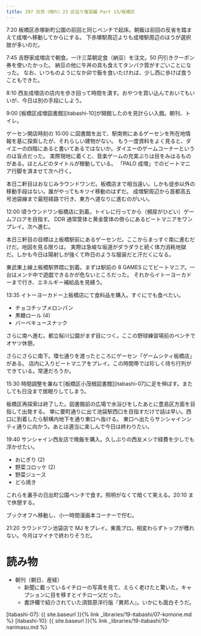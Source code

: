 ```yaml
---
title: 297 日目（晴れ）23 区巡り復習編 Part 13/板橋区
---
```


7:20 板橋区赤塚新町公園の前回と同じベンチで起床。朝飯は前回の反省を踏まえて成増へ移動してからにする。
下赤塚駅周辺よりも成増駅周辺のほうが選択肢が多いのだ。

7:45 吉野家成増店で朝食。一汁三菜朝定食（納豆）を注文。50 円引きクーポン券を使いたかった。
納豆の他に牛丼の具も食えてタンパク質がすごいことになった。
なお、いつものようになか卯で飯を食いたければ、少し西に歩けば食うこともできた。

8:10 西友成増店の店内を歩き回って時間を潰す。おやつを買い込んでおいてもいいが、今日は別の手段にしよう。

9:00 [板橋区成増図書館][itabashi-10]が開館したのを見計らい入館。朝刊、トイレ。

ゲーセン開店時刻の 10:00 に図書館を出て、駅南側にあるゲーセンを所在地情報を基に探索したが、それらしい建物がない。
もう一度資料をよく見ると、ダイエーの四階にあると書いてあるではないか。ダイエーのゲームコーナーというのは盲点だった。
実際現地に着くと、音楽ゲームの充実ぶりは目をみはるものがある。ほとんどのタイトルが稼動している。
「PALO 成増」でのビートマニア行脚を済ませて次へ行く。

本日二軒目はおなじみラウンドワンだ。板橋店まで相当遠い。しかも徒歩以外の移動手段はない。誰がやってもキツイ移動のはずだ。
成増駅周辺から首都高五号池袋線まで最短経路で行き、東方へ道なりに進むのがいい。

12:00 頃ラウンドワン板橋店に到着。トイレに行ってから（頻尿がひどい）ゲームフロアを目指す。
DDR 通常筐体と黄金筐体の傍らにあるビートマニアをワンプレイ。次へ進む。

本日三軒目の目標は上板橋駅前にあるゲーセンだ。ここからまっすぐ南に進むだけだ。地図を見る限りは。
実際は急峻な坂道がダラダラと続く体力消耗地獄だ。しかも今日は陽射しが強くて昨日のような服装だと汗だくになる。

東武東上線上板橋駅界隈に到着。まずは駅前の 8 GAMES にてビートマニア。一台はメンテ中で遊戯できるかが危ないところだった。
それからイトーヨーカドーまで行き、エネルギー補給品を見繕う。

13:35 イトーヨーカドー上板橋店にて食料品を購入。すぐにでも食べたい。
* チョコチップメロンパン
* 黒糖ロール (4)
* バーベキュースナック

さらに南へ進む。都立桜川公園がまず目につく。ここの野球練習場前のベンチでオヤツ休憩。

さらにさらに南下。環七通りを渡ったところにゲーセン「ゲームシティ板橋店」がある。
店内に入りビートマニアをプレイ。この時間帯では珍しく待ち行列ができている。常連だろうか。


15:30 時間調整を兼ねて[板橋区小茂根図書館][itabashi-07]に足を伸ばす。またしても日没まで居眠りしてしまう。

板橋区再探索は終了した。図書館前の広場で水浴びをしたあとに豊島区方面を目指して出発する。
単に要町通りに出て池袋駅西口を目指すだけで話は早い。西口に到着したら駅構内地下を通り東口へ抜ける。
東口へ出たらサンシャインシティ通りに向かう。あとは適当に楽しんで今日は終わりたい。

19:40 サンシャイン西友店で晩飯を購入。久しぶりの西友メシで経費を少しでも浮かせたい。
* おにぎり (2)
* 野菜コロッケ (2)
* 野菜ジュース
* どら焼き

これらを裏手の日出町公園ベンチで食す。照明がなくて暗くて笑える。20:10 まで休憩する。

ブックオフへ移動し、小一時間漫画本コーナーで佇む。

21:20 ラウンドワン池袋店で MJ をプレイ。東風プロ。相変わらずトップが穫れない。今月はマイナで終わりそうだ。

# 読み物

* 朝刊（朝日、産経）
  * 新聞に載っているイチローの写真を見て、えらく老けたと驚いた。キャプションに目を移すとイチロー父だった。
  * 書評欄で紹介されていた須賀原洋行版『異邦人』。いかにも面白そうだ。

[itabashi-07]: {{ site.baseurl }}{% link _libraries/19-itabashi/07-komone.md %}
[itabashi-10]: {{ site.baseurl }}{% link _libraries/19-itabashi/10-narimasu.md %}

